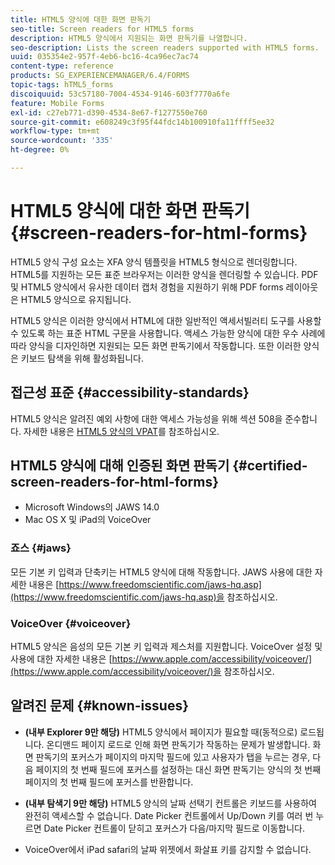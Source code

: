 ```yaml
---
title: HTML5 양식에 대한 화면 판독기
seo-title: Screen readers for HTML5 forms
description: HTML5 양식에서 지원되는 화면 판독기를 나열합니다.
seo-description: Lists the screen readers supported with HTML5 forms.
uuid: 035354e2-957f-4eb6-bc16-4ca96ec7ac74
content-type: reference
products: SG_EXPERIENCEMANAGER/6.4/FORMS
topic-tags: hTML5_forms
discoiquuid: 53c57180-7004-4534-9146-603f7770a6fe
feature: Mobile Forms
exl-id: c27eb771-d390-4534-8e67-f1277550e760
source-git-commit: e608249c3f95f44fdc14b100910fa11ffff5ee32
workflow-type: tm+mt
source-wordcount: '335'
ht-degree: 0%

---
```


# HTML5 양식에 대한 화면 판독기 {#screen-readers-for-html-forms}

HTML5 양식 구성 요소는 XFA 양식 템플릿을 HTML5 형식으로 렌더링합니다. HTML5를 지원하는 모든 표준 브라우저는 이러한 양식을 렌더링할 수 있습니다. PDF 및 HTML5 양식에서 유사한 데이터 캡처 경험을 지원하기 위해 PDF forms 레이아웃은 HTML5 양식으로 유지됩니다.

HTML5 양식은 이러한 양식에서 HTML에 대한 일반적인 액세서빌러티 도구를 사용할 수 있도록 하는 표준 HTML 구문을 사용합니다. 액세스 가능한 양식에 대한 우수 사례에 따라 양식을 디자인하면 지원되는 모든 화면 판독기에서 작동합니다. 또한 이러한 양식은 키보드 탐색을 위해 활성화됩니다.

## 접근성 표준 {#accessibility-standards}

HTML5 양식은 알려진 예외 사항에 대한 액세스 가능성을 위해 섹션 508을 준수합니다. 자세한 내용은 [HTML5 양식의 VPAT](http://wwwimages.adobe.com/content/dam/acom/en/accessibility/compliance/pdfs/livecycle-mobile-forms-es4-section-508-vpat.pdf)를 참조하십시오.

## HTML5 양식에 대해 인증된 화면 판독기 {#certified-screen-readers-for-html-forms}

* Microsoft Windows의 JAWS 14.0
* Mac OS X 및 iPad의 VoiceOver

### 죠스 {#jaws}

모든 기본 키 입력과 단축키는 HTML5 양식에 대해 작동합니다. JAWS 사용에 대한 자세한 내용은 [https://www.freedomscientific.com/jaws-hq.asp](https://www.freedomscientific.com/jaws-hq.asp)을 참조하십시오.

### VoiceOver {#voiceover}

HTML5 양식은 음성의 모든 기본 키 입력과 제스처를 지원합니다. VoiceOver 설정 및 사용에 대한 자세한 내용은 [https://www.apple.com/accessibility/voiceover/](https://www.apple.com/accessibility/voiceover/)을 참조하십시오.

## 알려진 문제 {#known-issues}

* **(내부 Explorer 9만 해당)**  HTML5 양식에서 페이지가 필요할 때(동적으로) 로드됩니다. 온디맨드 페이지 로드로 인해 화면 판독기가 작동하는 문제가 발생합니다. 화면 판독기의 포커스가 페이지의 마지막 필드에 있고 사용자가 탭을 누르는 경우, 다음 페이지의 첫 번째 필드에 포커스를 설정하는 대신 화면 판독기는 양식의 첫 번째 페이지의 첫 번째 필드에 포커스를 반환합니다.
* **(내부 탐색기 9만 해당)**  HTML5 양식의 날짜 선택기 컨트롤은 키보드를 사용하여 완전히 액세스할 수 없습니다. Date Picker 컨트롤에서 Up/Down 키를 여러 번 누르면 Date Picker 컨트롤이 닫히고 포커스가 다음/마지막 필드로 이동합니다.

* VoiceOver에서 iPad safari의 날짜 위젯에서 화살표 키를 감지할 수 없습니다.
